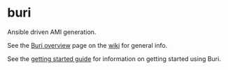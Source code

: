 buri
====

Ansible driven AMI generation.

See the [Buri overview](Buri-overview) page on the [wiki](Home) for general info.

See the [getting started guide](Getting-started) for information on getting started using Buri.


